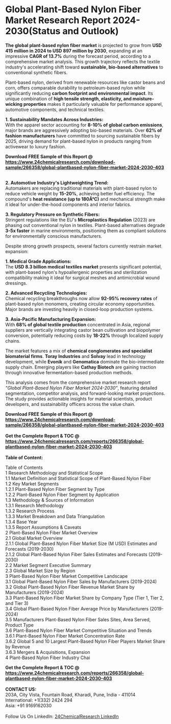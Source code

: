 <h1>Global Plant-Based Nylon Fiber Market Research Report 2024-2030(Status and Outlook)</h1><p><strong>The global plant-based nylon fiber market</strong> is projected to grow from <strong>USD 415 million in 2024 to USD 897 million by 2030</strong>, expanding at an impressive <strong>CAGR of 13.7%</strong> during the forecast period, according to a comprehensive market analysis. This growth trajectory reflects the textile industry's accelerating shift toward <strong>sustainable, bio-based alternatives</strong> to conventional synthetic fibers.</p><p>Plant-based nylon, derived from renewable resources like castor beans and corn, offers comparable durability to petroleum-based nylon while significantly reducing <strong>carbon footprint and environmental impact</strong>. Its unique combination of <strong>high tensile strength, elasticity, and moisture-wicking properties</strong> makes it particularly valuable for performance apparel, automotive components, and technical textiles.</p><p><strong>1. Sustainability Mandates Across Industries:</strong><br>
With the apparel sector accounting for <strong>8-10% of global carbon emissions</strong>, major brands are aggressively adopting bio-based materials. Over <strong>62% of fashion manufacturers</strong> have committed to sourcing sustainable fibers by 2025, driving demand for plant-based nylon in products ranging from activewear to luxury fashion.</p><div><b>Download FREE Sample of this Report @ 
            <a href="https://www.24chemicalresearch.com/download-sample/266358/global-plantbased-nylon-fiber-market-2024-2030-403">
            https://www.24chemicalresearch.com/download-sample/266358/global-plantbased-nylon-fiber-market-2024-2030-403</a></b></div><br><p><strong>2. Automotive Industry's Lightweighting Trend:</strong><br>
Automakers are replacing traditional materials with plant-based nylon to reduce vehicle weight by <strong>15-20%</strong>, achieving better fuel efficiency. The compound's <strong>heat resistance (up to 180Â°C)</strong> and mechanical strength make it ideal for under-the-hood components and interior fabrics.</p><p><strong>3. Regulatory Pressure on Synthetic Fibers:</strong><br>
Stringent regulations like the EU's <strong>Microplastics Regulation</strong> (2023) are phasing out conventional nylon in textiles. Plant-based alternatives degrade <strong>3-5x faster</strong> in marine environments, positioning them as compliant solutions for environmentally conscious manufacturers.</p><p>Despite strong growth prospects, several factors currently restrain market expansion:</p><p><strong>1. Medical Grade Applications:</strong><br>
The <strong>USD 8.3 billion medical textiles market</strong> presents significant potential, with plant-based nylon's hypoallergenic properties and sterilization compatibility making it ideal for surgical meshes and antimicrobial wound dressings.</p><p><strong>2. Advanced Recycling Technologies:</strong><br>
Chemical recycling breakthroughs now allow <strong>92-95% recovery rates</strong> of plant-based nylon monomers, creating circular economy opportunities. Major brands are investing heavily in closed-loop production systems.</p><p><strong>3. Asia-Pacific Manufacturing Expansion:</strong><br>
With <strong>68% of global textile production</strong> concentrated in Asia, regional suppliers are vertically integrating castor bean cultivation and biopolymer conversion, potentially reducing costs by <strong>18-22%</strong> through localized supply chains.</p><p>The market features a mix of <strong>chemical conglomerates and specialist biomaterial firms</strong>. <strong>Toray Industries</strong> and <strong>Solvay</strong> lead in technology development, while <strong>Evonik</strong> and <strong>Genomatica</strong> dominate the bio-intermediate supply chain. Emerging players like <strong>Cathay Biotech</strong> are gaining traction through innovative fermentation-based production methods.</p><p>This analysis comes from the comprehensive market research report <em>"Global Plant-Based Nylon Fiber Market 2024-2030"</em>, featuring detailed segmentation, competitor analysis, and forward-looking market projections. The study provides actionable insights for material scientists, product developers, and sustainability officers across the value chain.</p><div><b>Download FREE Sample of this Report @ 
            <a href="https://www.24chemicalresearch.com/download-sample/266358/global-plantbased-nylon-fiber-market-2024-2030-403">
            https://www.24chemicalresearch.com/download-sample/266358/global-plantbased-nylon-fiber-market-2024-2030-403</a></b></div><br><div><b>Get the Complete Report & TOC @ 
            <a href="https://www.24chemicalresearch.com/reports/266358/global-plantbased-nylon-fiber-market-2024-2030-403">
            https://www.24chemicalresearch.com/reports/266358/global-plantbased-nylon-fiber-market-2024-2030-403</a></b></div><br>
            <b>Table of Content:</b><p>Table of Contents<br />
1 Research Methodology and Statistical Scope<br />
1.1 Market Definition and Statistical Scope of Plant-Based Nylon Fiber<br />
1.2 Key Market Segments<br />
1.2.1 Plant-Based Nylon Fiber Segment by Type<br />
1.2.2 Plant-Based Nylon Fiber Segment by Application<br />
1.3 Methodology & Sources of Information<br />
1.3.1 Research Methodology<br />
1.3.2 Research Process<br />
1.3.3 Market Breakdown and Data Triangulation<br />
1.3.4 Base Year<br />
1.3.5 Report Assumptions & Caveats<br />
2 Plant-Based Nylon Fiber Market Overview<br />
2.1 Global Market Overview<br />
2.1.1 Global Plant-Based Nylon Fiber Market Size (M USD) Estimates and Forecasts (2019-2030)<br />
2.1.2 Global Plant-Based Nylon Fiber Sales Estimates and Forecasts (2019-2030)<br />
2.2 Market Segment Executive Summary<br />
2.3 Global Market Size by Region<br />
3 Plant-Based Nylon Fiber Market Competitive Landscape<br />
3.1 Global Plant-Based Nylon Fiber Sales by Manufacturers (2019-2024)<br />
3.2 Global Plant-Based Nylon Fiber Revenue Market Share by Manufacturers (2019-2024)<br />
3.3 Plant-Based Nylon Fiber Market Share by Company Type (Tier 1, Tier 2, and Tier 3)<br />
3.4 Global Plant-Based Nylon Fiber Average Price by Manufacturers (2019-2024)<br />
3.5 Manufacturers Plant-Based Nylon Fiber Sales Sites, Area Served, Product Type<br />
3.6 Plant-Based Nylon Fiber Market Competitive Situation and Trends<br />
3.6.1 Plant-Based Nylon Fiber Market Concentration Rate<br />
3.6.2 Global 5 and 10 Largest Plant-Based Nylon Fiber Players Market Share by Revenue<br />
3.6.3 Mergers & Acquisitions, Expansion<br />
4 Plant-Based Nylon Fiber Industry Chai</p><div><b>Get the Complete Report & TOC @ 
            <a href="https://www.24chemicalresearch.com/reports/266358/global-plantbased-nylon-fiber-market-2024-2030-403">
            https://www.24chemicalresearch.com/reports/266358/global-plantbased-nylon-fiber-market-2024-2030-403</a></b></div><br><b>CONTACT US:</b><br>
            203A, City Vista, Fountain Road, Kharadi, Pune, India - 411014<br>
            International: +1(332) 2424 294<br>
            Asia: +91 9169162030 <br><br>
            Follow Us On LinkedIn: <a href="https://www.linkedin.com/company/24chemicalresearch/">24ChemicalResearch LinkedIn</a>